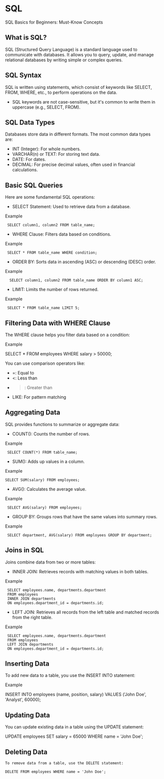 # SQL
SQL Basics for Beginners: Must-Know Concepts

## What is SQL?  
   SQL (Structured Query Language) is a standard language used to communicate with databases. It allows you to query, update, and manage relational databases by writing simple or complex queries.

## SQL Syntax  
   SQL is written using statements, which consist of keywords like SELECT, FROM, WHERE, etc., to perform operations on the data.
   - SQL keywords are not case-sensitive, but it's common to write them in uppercase (e.g., SELECT, FROM).

## SQL Data Types  
   Databases store data in different formats. The most common data types are:
   - INT (Integer): For whole numbers.
   - VARCHAR(n) or TEXT: For storing text data.
   - DATE: For dates.
   - DECIMAL: For precise decimal values, often used in financial calculations.

## Basic SQL Queries  
   Here are some fundamental SQL operations:

   - SELECT Statement: Used to retrieve data from a database.
    
  Example
  
     SELECT column1, column2 FROM table_name;
     
   - WHERE Clause: Filters data based on conditions.

Example

     SELECT * FROM table_name WHERE condition;
     
   - ORDER BY: Sorts data in ascending (ASC) or descending (DESC) order.
    
Example

      SELECT column1, column2 FROM table_name ORDER BY column1 ASC;
     
   - LIMIT: Limits the number of rows returned.
    
 Example
 
     SELECT * FROM table_name LIMIT 5;
     
## Filtering Data with WHERE Clause  
   The WHERE clause helps you filter data based on a condition:
  
Example

   SELECT * FROM employees WHERE salary > 50000;
   
   You can use comparison operators like:
   - =: Equal to
   - <: Less than
   - >: Greater than 
   - LIKE: For pattern matching

## Aggregating Data  
   SQL provides functions to summarize or aggregate data:
   - COUNT(): Counts the number of rows.

Example

     SELECT COUNT(*) FROM table_name;
     
   - SUM(): Adds up values in a column.
    
Example

    SELECT SUM(salary) FROM employees;
     
   - AVG(): Calculates the average value.
    
Example

     SELECT AVG(salary) FROM employees;
     
   - GROUP BY: Groups rows that have the same values into summary rows.
    
Example

     SELECT department, AVG(salary) FROM employees GROUP BY department;
     
## Joins in SQL  
   Joins combine data from two or more tables:
   - INNER JOIN: Retrieves records with matching values in both tables.
    
Example

     SELECT employees.name, departments.department
     FROM employees
     INNER JOIN departments
     ON employees.department_id = departments.id;
     
   - LEFT JOIN: Retrieves all records from the left table and matched records from the right table.

Example

     SELECT employees.name, departments.department
     FROM employees
     LEFT JOIN departments
     ON employees.department_id = departments.id;
     
## Inserting Data
   To add new data to a table, you use the INSERT INTO statement:
  
Example

   INSERT INTO employees (name, position, salary) VALUES ('John Doe', 'Analyst', 60000);
   
## Updating Data
   You can update existing data in a table using the UPDATE statement:
  
   UPDATE employees SET salary = 65000 WHERE name = 'John Doe';
   
## Deleting Data
    To remove data from a table, use the DELETE statement:
   
    DELETE FROM employees WHERE name = 'John Doe';
    
